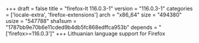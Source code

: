 +++
draft = false
title = "firefox-lt 116.0.3-1"
version = "116.0.3-1"
categories = ['locale-extra', 'firefox-extensions']
arch = "x86_64"
size = "494380"
usize = "547788"
sha1sum = "1787bb9e70b6e11cded9b4db5fc868edffca953b"
depends = "['firefox>=116.0.3']"
+++
Lithuanian language support for Firefox